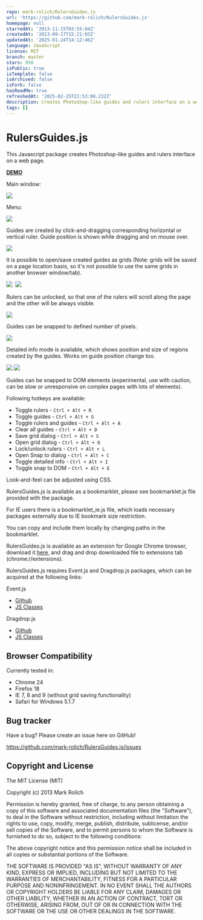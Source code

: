 ```yaml
---
repo: mark-rolich/RulersGuides.js
url: 'https://github.com/mark-rolich/RulersGuides.js'
homepage: null
starredAt: '2013-11-15T03:55:04Z'
createdAt: '2013-09-17T15:21:03Z'
updatedAt: '2025-01-24T14:12:46Z'
language: JavaScript
license: MIT
branch: master
stars: 950
isPublic: true
isTemplate: false
isArchived: false
isFork: false
hasReadMe: true
refreshedAt: '2025-02-25T21:53:08.232Z'
description: Creates Photoshop-like guides and rulers interface on a web page
tags: []
---
```


RulersGuides.js
=================

This Javascript package creates Photoshop-like guides and rulers interface on a web page.

<a href="http://mark-rolich.github.io/RulersGuides.js/" target="_blank"><strong>DEMO</strong></a>

Main window:

<img src="http://mark-rolich.github.io/RulersGuides.js/screenshots/main.png" />

Menu:

<img src="http://mark-rolich.github.io/RulersGuides.js/screenshots/menu.png" />

Guides are created by click-and-dragging corresponding horizontal or vertical ruler.
Guide position is shown while dragging and on mouse over.

<img src="http://mark-rolich.github.io/RulersGuides.js/screenshots/guides.png" />

It is possible to open/save created guides as grids
(Note: grids will be saved on a page location basis, so it's not possible to use the same grids in another browser window/tab).

<img src="http://mark-rolich.github.io/RulersGuides.js/screenshots/save_grid.png" />&nbsp;
<img src="http://mark-rolich.github.io/RulersGuides.js/screenshots/open_grid.png" />

Rulers can be unlocked, so that one of the rulers will scroll along the page and the other will be always visible.

<img src="http://mark-rolich.github.io/RulersGuides.js/screenshots/unlock.png" />

Guides can be snapped to defined number of pixels.

<img src="http://mark-rolich.github.io/RulersGuides.js/screenshots/snap_to.png" />

Detailed info mode is available, which shows position and size of regions created by the guides.
Works on guide position change too.

<img src="http://mark-rolich.github.io/RulersGuides.js/screenshots/detailed_info1.png" />
<img src="http://mark-rolich.github.io/RulersGuides.js/screenshots/detailed_info2.png" />

Guides can be snapped to DOM elements (experimental, use with caution, can be slow or unresponsive on complex pages with lots of elements).

Following hotkeys are available:

* Toggle rulers - `Ctrl + Alt + R`
* Toggle guides - `Ctrl + Alt + G`
* Toggle rulers and guides - `Ctrl + Alt + A`
* Clear all guides - `Ctrl + Alt + D`
* Save grid dialog - `Ctrl + Alt + S`
* Open grid dialog - `Ctrl + Alt + O`
* Lock/unlock rulers - `Ctrl + Alt + L`
* Open Snap to dialog - `Ctrl + Alt + C`
* Toggle detailed info - `Ctrl + Alt + I`
* Toggle snap to DOM - `Ctrl + Alt + E`

Look-and-feel can be adjusted using CSS.

RulersGuides.js is available as a bookmarklet, please see bookmarklet.js file provided with the package.

For IE users there is a bookmarklet_ie.js file, which loads necessary packages externally due to IE bookmark size restriction.

You can copy and include them locally by changing paths in the bookmarklet.

RulersGuides.js is available as an extension for Google Chrome browser, download it [here](http://mark-rolich.github.io/RulersGuides.js/RulersGuides.crx),
and drag and drop downloaded file to extensions tab (chrome://extensions).

RulersGuides.js requires Event.js and Dragdrop.js packages, which can be acquired at the following links:

Event.js

* [Github](https://github.com/mark-rolich/Event.js)
* [JS Classes](http://www.jsclasses.org/package/212-JavaScript-Handle-events-in-a-browser-independent-manner.html)

Dragdrop.js

* [Github](https://github.com/mark-rolich/Dragdrop.js)
* [JS Classes](http://www.jsclasses.org/package/215-JavaScript-Handle-drag-and-drop-events-of-page-elements.html)

Browser Compatibility
--------------------

Currently tested in:

* Chrome 24
* Firefox 18
* IE 7, 8 and 9 (without grid saving functionality)
* Safari for Windows 5.1.7

Bug tracker
-----------

Have a bug? Please create an issue here on GitHub!

https://github.com/mark-rolich/RulersGuides.js/issues

Copyright and License
---------------------

The MIT License (MIT)

Copyright (c) 2013 Mark Rolich

Permission is hereby granted, free of charge, to any person obtaining a copy
of this software and associated documentation files (the "Software"), to deal
in the Software without restriction, including without limitation the rights
to use, copy, modify, merge, publish, distribute, sublicense, and/or sell
copies of the Software, and to permit persons to whom the Software is
furnished to do so, subject to the following conditions:

The above copyright notice and this permission notice shall be included in
all copies or substantial portions of the Software.

THE SOFTWARE IS PROVIDED "AS IS", WITHOUT WARRANTY OF ANY KIND, EXPRESS OR
IMPLIED, INCLUDING BUT NOT LIMITED TO THE WARRANTIES OF MERCHANTABILITY,
FITNESS FOR A PARTICULAR PURPOSE AND NONINFRINGEMENT. IN NO EVENT SHALL THE
AUTHORS OR COPYRIGHT HOLDERS BE LIABLE FOR ANY CLAIM, DAMAGES OR OTHER
LIABILITY, WHETHER IN AN ACTION OF CONTRACT, TORT OR OTHERWISE, ARISING FROM,
OUT OF OR IN CONNECTION WITH THE SOFTWARE OR THE USE OR OTHER DEALINGS IN
THE SOFTWARE.
